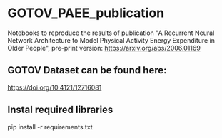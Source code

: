 # GOTOV_PAEE_publication
Notebooks to reproduce the results of publication "A Recurrent Neural Network Architecture to Model Physical Activity Energy Expenditure in Older People", pre-print version: https://arxiv.org/abs/2006.01169

## GOTOV Dataset can be found here:
https://doi.org/10.4121/12716081

## Instal required libraries
pip install -r requirements.txt
